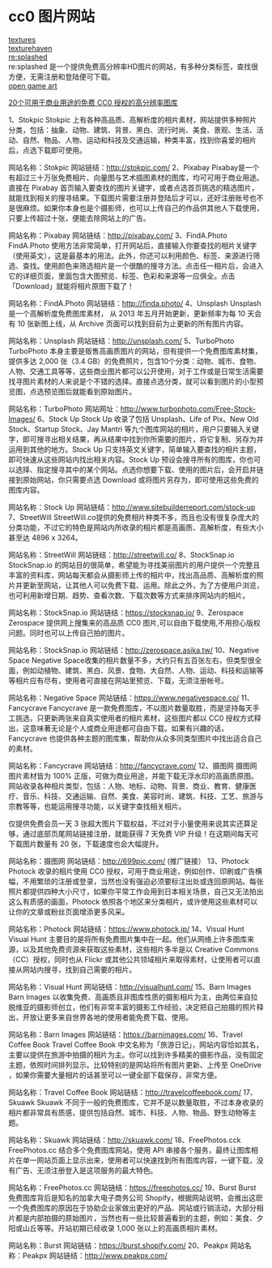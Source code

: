 # cc0 图片网站
[textures](https://www.textures.com/)  
[texturehaven](https://texturehaven.com/)  
[re:splashed](http://www.resplashed.com/)  
re:splashed 是一个提供免费高分辨率HD图片的网站，有多种分类标签，查找很方便，无需注册和登陆便可下载。  
[open game art](https://opengameart.org/)  


[20个可用于商业用途的免费 CC0 授权的高分辨率图库](https://www.isharebest.com/tencc0web.htm)  

1、Stokpic
Stokpic 上有各种高品质、高解析度的相片素材，网站提供多种照片分类，包括：抽象、动物、建筑、背景、黑白、流行时尚、美食、景观、生活、活动、自然、物品、人物、运动和科技及交通运输，种类丰富，找到你喜爱的相片后，点选下载即可使用。

网站名称：Stokpic
网站链结：http://stokpic.com/
2、Pixabay
Pixabay是一个有超过三十万张免费相片、向量图与艺术插图素材的图库，均可可用于商业用途。直接在 Pixabay 首页输入要查找的图片关键字，或者点选首页挑选的精选图片，就能找到相关的搜寻结果。下载图片需要注册并登陆后才可以，还好注册账号也不是很麻烦。如果你本身也是个摄影师，也可以上传自己的作品供其他人下载使用，只要上传超过十张，便能去除网站上的广告。

网站名称：Pixabay
网站链结：http://pixabay.com/
3、FindA.Photo
FindA.Photo 使用方法非常简单，打开网站后，直接输入你要查找的相片关键字（使用英文），这是最基本的用法。此外，你还可以利用颜色、标签、来源进行筛选、查找。使用颜色来筛选相片是一个很酷的搜寻方法。点击任一相片后，会进入它的详细页面，里面包含大图预览、标签、色彩和来源等一应俱全。点击「Download」就能将相片原图下载了！

网站名称：FindA.Photo
网站链结：http://finda.photo/
4、Unsplash
Unsplash是一个高解析度免费图库素材， 从 2013 年五月开始更新，更新频率为每 10 天会有 10 张新图上线，从 Archive 页面可以找到目前为止更新的所有图片内容。

网站名称：Unsplash
网站链结：http://unsplash.com/
5、TurboPhoto
TurboPhoto 本身主要是贩售高画质图片的网站，但有提供一个免费图库素材集，提供多达 2,000 张（3.4 GB）的免费照片，包含10个分类：动物、城市、食物、人物、交通工具等等，这些商业图片都可以公开使用，对于工作或是日常生活需要找寻图片素材的人来说是个不错的选择。直接点选分类，就可以看到图片的小型预览图，点选预览图后就能看到原始图片。

网站名称：TurboPhoto
网站网址：http://www.turbophoto.com/Free-Stock-Images/
6、Stock Up
Stock Up 收录了包括 Unsplash、Life of Pix、New Old Stock、Startup Stock、Jay Mantri 等九个图库网站的相片，用户只要输入关键字，即可搜寻出相关结果，再从结果中找到你所需要的图片，将它复制、另存为并运用到其他的地方。Stock Up 只支持英文关键字，简单输入要查找的相片主题，即可快速从这些网站内找出相关内容。Stock Up 预设会搜寻所有的图库，你也可以选择、指定搜寻其中的某个网站。点选你想要下载、使用的图片后，会开启并链接到原始网站，你只需要点选 Download 或将图片另存为，即可使用这些免费的图库内容。

网站名称：Stock Up
网站链结：http://www.sitebuilderreport.com/stock-up
7、StreetWill
StreetWill.co提供的免费相片种类不多，而且也没有很复杂庞大的分类功能，不过它的特色是网站内所收录的相片都是高画质、高解析度，有些大小甚至达 4896 x 3264。

网站名称：StreetWill
网站链结：http://streetwill.co/
8、StockSnap.io
StockSnap.io 的网站目的很简单，希望能为寻找美丽图片的用户提供一个完整且丰富的资料库，网站每天都会从摄影师上传的相片中，找出高品质、高解析度的照片并更新至网站，让其他人可以免费下载、运用。除此之外，为了方便用户浏览，也可利用新增日期、趋势、查看次数、下载次数等方式来排序网站内的相片。

网站名称：StockSnap.io
网站链结：https://stocksnap.io/
9、Zerospace
Zerospace 提供网上搜集来的高品质 CC0 图片,可以自由下载使用,不用担心版权问题。同时也可以上传自己拍的图片。

网站名称：StockSnap.io
网站链结：http://zerospace.asika.tw/
10、Negative Space
Negative Space收集的相片数量不多，大约只有五百张左右，但类型很全面，例如动植物、建筑、黑白、风景、食物、大自然、人物、运动、科技和运输等等相片应有尽有，使用者可直接在网站里预览、下载，无须注册帐号。

网站名称：Negative Space
网站链结：https://www.negativespace.co/
11、Fancycrave
Fancycrave 是一款免费图库，不以图片数量取胜，而是坚持每天手工挑选，只更新两张来自真实使用者的相片素材，这些图片都以 CC0 授权方式释出，这意味著无论是个人或商业用途都可自由下载。如果有兴趣的话，Fancycrave 也提供各种主题的图库集，帮助你从众多同类型图片中找出适合自己的素材。

网站名称：Fancycrave
网站链结：http://fancycrave.com/
12、摄图网
摄图网图片素材皆为 100% 正版，可做为商业用途，并能下载无浮水印的高画质原图。网站收录各种相片类型，包括：人物、地标、动物、背景、商业、教育、健康医疗、音乐、科技、交通运输、自然、美食、美容时尚、建筑、科技、工艺、旅游与宗教等等，也能运用搜寻功能，以关键字查找相关相片。

仅提供免费会员一天 3 张超大图片下载权益，不过对于小量使用来说其实还算足够，通过底部页尾网站链接注册，就能获得 7 天免费 VIP 升级！在这期间每天可下载图片数量有 20 张，下载速度也会大幅提升。

网站名称：摄图网
网站链结：http://699pic.com/ (推广链接）
13、Photock
Photock 收录的相片使用 CC0 授权，可用于商业用途，例如创作、印刷或广告横幅，不用繁琐的注册或登录，当然也没有强迫必须要标注出处或连回原网站。每张照片都提供四种大小尺寸，如果你平常工作会用到日本相关场景，自己又无法拍出这么有质感的画面，Photock 依照各个地区来分类相片，或许使用这些素材可以让你的文章或粉丝页面增添更多风采。

网站名称：Photock
网站链结：https://www.photock.jp/
14、Visual Hunt
Visual Hunt 主要目的是将所有免费图片集中在一起。他们从网络上许多图库来源，以及其他免费资源来获取这些素材，这些相片多半是以 Creative Commons（CC）授权，同时也从 Flickr 或其他公共领域相片来取得素材，让使用者可以直接从网站内搜寻，找到自己需要的相片。

网站名称：Visual Hunt
网站链结：http://visualhunt.com/
15、Barn Images
Barn Images 以收集免费、高画质且非图库性质的摄影相片为主，由两位来自拉脱维亚的摄影师创立，他们有非常丰富的摄影工作经验，决定把自己拍摄的照片释出，开放让更多来自世界各地的使用者能免费下载、使用。

网站名称：Barn Images
网站链结：https://barnimages.com/
16、Travel Coffee Book
Travel Coffee Book 中文名称为「旅游日记」，网站内容恰如其名，主要以提供在旅游中拍摄的相片为主。你可以找到许多精美的摄影作品，没有固定主题，依照时间排列显示。比较特别的是网站将所有图片更新、上传至 OneDrive ，如果你需要大量相片的话甚至可以一键全部下载保存，非常方便。

网站名称：Travel Coffee Book
网站链结：http://travelcoffeebook.com/
17、Skuawk
Skuawk 不同于一般的免费图库，它并不是以数量取胜，不过本身收录的相片都非常具有质感，提供包括自然、城市、科技、人物、物品、野生动物等主题。

网站名称：Skuawk
网站链结：http://skuawk.com/
18、FreePhotos.cck
FreePhotos.cc 结合多个免费图库网站，使用 API 串接各个服务，最终让图库相片在单一网站页面上显示出来，使用者可以快速找到所有图库内容，一键下载，没有广告、无须注册登入是这项服务的最大特色。

网站名称：FreePhotos.cc
网站链结：https://freephotos.cc/
19、Burst
Burst 免费图库背后是知名的加拿大电子商务公司 Shopify，根据网站说明，会推出这麽一个免费图库的原因在于协助企业家做出更好的产品、网站或行销活动，大部分相片都是内部拍摄的原始图片，当然也有一些比较普遍看到的主题，例如：美食、夕阳或山丘等等。开站初期已经收录 1,000 张以上的高画质相片素材。

网站名称：Burst
网站链结：https://burst.shopify.com/
20、Peakpx
网站名称：Peakpx
网站链结：http://www.peakpx.com/